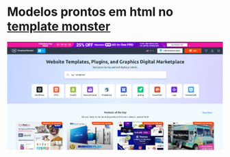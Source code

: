 # Modelos prontos em html no [template monster](https://www.templatemonster.com)

![Template monster](./template-monster.png)